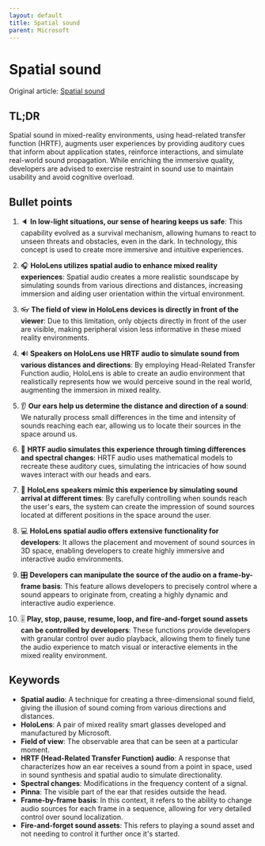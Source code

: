 ```yaml
---
layout: default
title: Spatial sound
parent: Microsoft
---
```


# Spatial sound
Original article: [Spatial sound](https://learn.microsoft.com/en-us/windows/mixed-reality/design/spatial-sound)

## TL;DR
Spatial sound in mixed-reality environments, using head-related transfer function (HRTF), augments user experiences by providing auditory cues that inform about application states, reinforce interactions, and simulate real-world sound propagation. While enriching the immersive quality, developers are advised to exercise restraint in sound use to maintain usability and avoid cognitive overload.

## Bullet points
1. 🔈 **In low-light situations, our sense of hearing keeps us safe**: This capability evolved as a survival mechanism, allowing humans to react to unseen threats and obstacles, even in the dark. In technology, this concept is used to create more immersive and intuitive experiences.

2. 🎧 **HoloLens utilizes spatial audio to enhance mixed reality experiences**: Spatial audio creates a more realistic soundscape by simulating sounds from various directions and distances, increasing immersion and aiding user orientation within the virtual environment.

3. 👓 **The field of view in HoloLens devices is directly in front of the viewer**: Due to this limitation, only objects directly in front of the user are visible, making peripheral vision less informative in these mixed reality environments.

4. 🔊 **Speakers on HoloLens use HRTF audio to simulate sound from various distances and directions**: By employing Head-Related Transfer Function audio, HoloLens is able to create an audio environment that realistically represents how we would perceive sound in the real world, augmenting the immersion in mixed reality.

5. 👂 **Our ears help us determine the distance and direction of a sound**: We naturally process small differences in the time and intensity of sounds reaching each ear, allowing us to locate their sources in the space around us.

6. 🎼 **HRTF audio simulates this experience through timing differences and spectral changes**: HRTF audio uses mathematical models to recreate these auditory cues, simulating the intricacies of how sound waves interact with our heads and ears.

7. 🔄 **HoloLens speakers mimic this experience by simulating sound arrival at different times**: By carefully controlling when sounds reach the user's ears, the system can create the impression of sound sources located at different positions in the space around the user.

8. 💻 **HoloLens spatial audio offers extensive functionality for developers**: It allows the placement and movement of sound sources in 3D space, enabling developers to create highly immersive and interactive audio environments.

9. 🎛️ **Developers can manipulate the source of the audio on a frame-by-frame basis**: This feature allows developers to precisely control where a sound appears to originate from, creating a highly dynamic and interactive audio experience.

10. 🎚️ **Play, stop, pause, resume, loop, and fire-and-forget sound assets can be controlled by developers**: These functions provide developers with granular control over audio playback, allowing them to finely tune the audio experience to match visual or interactive elements in the mixed reality environment.

## Keywords
- **Spatial audio**: A technique for creating a three-dimensional sound field, giving the illusion of sound coming from various directions and distances.
- **HoloLens**: A pair of mixed reality smart glasses developed and manufactured by Microsoft.
- **Field of view**: The observable area that can be seen at a particular moment.
- **HRTF (Head-Related Transfer Function) audio**: A response that characterizes how an ear receives a sound from a point in space, used in sound synthesis and spatial audio to simulate directionality.
- **Spectral changes**: Modifications in the frequency content of a signal.
- **Pinna**: The visible part of the ear that resides outside the head.
- **Frame-by-frame basis**: In this context, it refers to the ability to change audio sources for each frame in a sequence, allowing for very detailed control over sound localization.
- **Fire-and-forget sound assets**: This refers to playing a sound asset and not needing to control it further once it's started.
